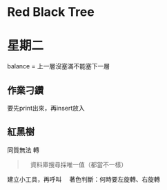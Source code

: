 # 



# Red Black Tree

# 星期二

balance = 上一層沒塞滿不能塞下一層


## 作業刁鑽
要先print出來，再insert放入

## 紅黑樹
同質無法 轉
 >　資料庫搜尋採唯一值（都當不一樣）
 
 建立小工具，再呼叫
 　著色判斷：何時要左旋轉、右旋轉

